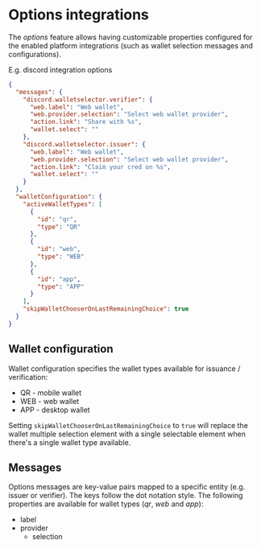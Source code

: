 # Options integrations

The _options_ feature allows having customizable properties configured for the enabled platform integrations
(such as wallet selection messages and configurations).

E.g. discord integration options
```json
{
  "messages": {
    "discord.walletselector.verifier": {
      "web.label": "Web wallet",
      "web.provider.selection": "Select web wallet provider",
      "action.link": "Share with %s",
      "wallet.select": ""
    },
    "discord.walletselector.issuer": {
      "web.label": "Web wallet",
      "web.provider.selection": "Select web wallet provider",
      "action.link": "Claim your cred on %s",
      "wallet.select": ""
    }
  },
  "walletConfiguration": {
    "activeWalletTypes": [
      {
        "id": "qr",
        "type": "QR"
      },
      {
        "id": "web",
        "type": "WEB"
      },
      {
        "id": "app",
        "type": "APP"
      }
    ],
    "skipWalletChooserOnLastRemainingChoice": true
  }
}
```

## Wallet configuration

Wallet configuration specifies the wallet types available for issuance / verification:

- QR - mobile wallet
- WEB - web wallet
- APP - desktop wallet

Setting `skipWalletChooserOnLastRemainingChoice` to `true` will replace the wallet multiple selection
element with a single selectable element when there's a single wallet type available.

## Messages

Options messages are key-value pairs mapped to a specific entity (e.g. issuer or verifier).
The keys follow the dot notation style. The following properties are available for wallet types (_qr_, _web_ and _app_):

- label
- provider
    - selection